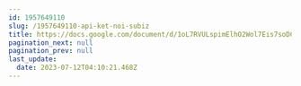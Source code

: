 ```yaml
---
id: 1957649110
slug: /1957649110-api-ket-noi-subiz
title: https://docs.google.com/document/d/1oL7RVULspimElhO2Wol7Eis7soDCsUWNTDeKFMaLQm8
pagination_next: null
pagination_prev: null
last_update:
  date: 2023-07-12T04:10:21.468Z
---
```


